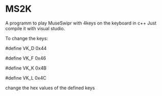 # MS2K
A programm to play MuseSwipr with 4keys on the keyboard in c++
Just compile it with visual studio.

To change the keys:

#define VK_D 0x44

#define VK_F 0x46

#define VK_K 0x4B

#define VK_L 0x4C

change the hex values of the defined keys
